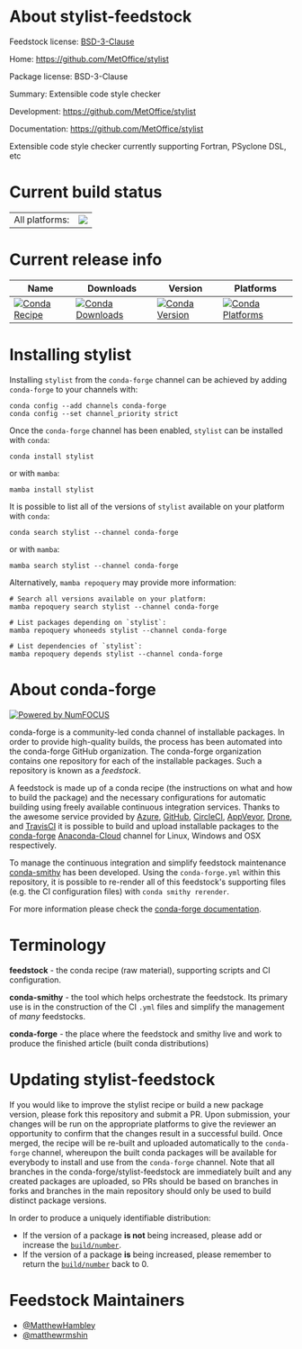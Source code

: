 About stylist-feedstock
=======================

Feedstock license: [BSD-3-Clause](https://github.com/conda-forge/stylist-feedstock/blob/main/LICENSE.txt)

Home: https://github.com/MetOffice/stylist

Package license: BSD-3-Clause

Summary: Extensible code style checker

Development: https://github.com/MetOffice/stylist

Documentation: https://github.com/MetOffice/stylist

Extensible code style checker currently supporting Fortran, PSyclone DSL, etc


Current build status
====================


<table><tr><td>All platforms:</td>
    <td>
      <a href="https://dev.azure.com/conda-forge/feedstock-builds/_build/latest?definitionId=8729&branchName=main">
        <img src="https://dev.azure.com/conda-forge/feedstock-builds/_apis/build/status/stylist-feedstock?branchName=main">
      </a>
    </td>
  </tr>
</table>

Current release info
====================

| Name | Downloads | Version | Platforms |
| --- | --- | --- | --- |
| [![Conda Recipe](https://img.shields.io/badge/recipe-stylist-green.svg)](https://anaconda.org/conda-forge/stylist) | [![Conda Downloads](https://img.shields.io/conda/dn/conda-forge/stylist.svg)](https://anaconda.org/conda-forge/stylist) | [![Conda Version](https://img.shields.io/conda/vn/conda-forge/stylist.svg)](https://anaconda.org/conda-forge/stylist) | [![Conda Platforms](https://img.shields.io/conda/pn/conda-forge/stylist.svg)](https://anaconda.org/conda-forge/stylist) |

Installing stylist
==================

Installing `stylist` from the `conda-forge` channel can be achieved by adding `conda-forge` to your channels with:

```
conda config --add channels conda-forge
conda config --set channel_priority strict
```

Once the `conda-forge` channel has been enabled, `stylist` can be installed with `conda`:

```
conda install stylist
```

or with `mamba`:

```
mamba install stylist
```

It is possible to list all of the versions of `stylist` available on your platform with `conda`:

```
conda search stylist --channel conda-forge
```

or with `mamba`:

```
mamba search stylist --channel conda-forge
```

Alternatively, `mamba repoquery` may provide more information:

```
# Search all versions available on your platform:
mamba repoquery search stylist --channel conda-forge

# List packages depending on `stylist`:
mamba repoquery whoneeds stylist --channel conda-forge

# List dependencies of `stylist`:
mamba repoquery depends stylist --channel conda-forge
```


About conda-forge
=================

[![Powered by
NumFOCUS](https://img.shields.io/badge/powered%20by-NumFOCUS-orange.svg?style=flat&colorA=E1523D&colorB=007D8A)](https://numfocus.org)

conda-forge is a community-led conda channel of installable packages.
In order to provide high-quality builds, the process has been automated into the
conda-forge GitHub organization. The conda-forge organization contains one repository
for each of the installable packages. Such a repository is known as a *feedstock*.

A feedstock is made up of a conda recipe (the instructions on what and how to build
the package) and the necessary configurations for automatic building using freely
available continuous integration services. Thanks to the awesome service provided by
[Azure](https://azure.microsoft.com/en-us/services/devops/), [GitHub](https://github.com/),
[CircleCI](https://circleci.com/), [AppVeyor](https://www.appveyor.com/),
[Drone](https://cloud.drone.io/welcome), and [TravisCI](https://travis-ci.com/)
it is possible to build and upload installable packages to the
[conda-forge](https://anaconda.org/conda-forge) [Anaconda-Cloud](https://anaconda.org/)
channel for Linux, Windows and OSX respectively.

To manage the continuous integration and simplify feedstock maintenance
[conda-smithy](https://github.com/conda-forge/conda-smithy) has been developed.
Using the ``conda-forge.yml`` within this repository, it is possible to re-render all of
this feedstock's supporting files (e.g. the CI configuration files) with ``conda smithy rerender``.

For more information please check the [conda-forge documentation](https://conda-forge.org/docs/).

Terminology
===========

**feedstock** - the conda recipe (raw material), supporting scripts and CI configuration.

**conda-smithy** - the tool which helps orchestrate the feedstock.
                   Its primary use is in the construction of the CI ``.yml`` files
                   and simplify the management of *many* feedstocks.

**conda-forge** - the place where the feedstock and smithy live and work to
                  produce the finished article (built conda distributions)


Updating stylist-feedstock
==========================

If you would like to improve the stylist recipe or build a new
package version, please fork this repository and submit a PR. Upon submission,
your changes will be run on the appropriate platforms to give the reviewer an
opportunity to confirm that the changes result in a successful build. Once
merged, the recipe will be re-built and uploaded automatically to the
`conda-forge` channel, whereupon the built conda packages will be available for
everybody to install and use from the `conda-forge` channel.
Note that all branches in the conda-forge/stylist-feedstock are
immediately built and any created packages are uploaded, so PRs should be based
on branches in forks and branches in the main repository should only be used to
build distinct package versions.

In order to produce a uniquely identifiable distribution:
 * If the version of a package **is not** being increased, please add or increase
   the [``build/number``](https://docs.conda.io/projects/conda-build/en/latest/resources/define-metadata.html#build-number-and-string).
 * If the version of a package **is** being increased, please remember to return
   the [``build/number``](https://docs.conda.io/projects/conda-build/en/latest/resources/define-metadata.html#build-number-and-string)
   back to 0.

Feedstock Maintainers
=====================

* [@MatthewHambley](https://github.com/MatthewHambley/)
* [@matthewrmshin](https://github.com/matthewrmshin/)

